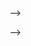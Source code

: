 <!-- ## Hi there 😃

- want to be good programmer
- use react.js & node.js for startup
- still finding what I'm good at and what I'm interested in

## Blog posts
<!-- BLOG-POST-LIST:START -->
<!-- - [What is Ethereum?](https://cc665606656.medium.com/what-is-ethereum-2c5d831fb51c?source=rss-bd0b2168c52a------2)
- [데이터베이스 개념](https://cc665606656.medium.com/%EB%8D%B0%EC%9D%B4%ED%84%B0%EB%B2%A0%EC%9D%B4%EC%8A%A4-%EA%B0%9C%EB%85%90-350cca4bf3e8?source=rss-bd0b2168c52a------2)
- [About Vector projection](https://medium.com/the-breakthrough/about-vector-projection-e1417a9ccd28?source=rss-bd0b2168c52a------2)
- [Next.js 초간단 정리](https://cc665606656.medium.com/next-js-%EC%B4%88%EA%B0%84%EB%8B%A8-%EC%A0%95%EB%A6%AC-d75ad48d6a18?source=rss-bd0b2168c52a------2)
- [Github action, Codedeploy를 통한 무중단 배포(blue/green)](https://cc665606656.medium.com/github-action-codedeploy%EB%A5%BC-%ED%86%B5%ED%95%9C-%EB%AC%B4%EC%A4%91%EB%8B%A8-%EB%B0%B0%ED%8F%AC-blue-green-dbeaccd14677?source=rss-bd0b2168c52a------2)
<!-- BLOG-POST-LIST:END -->

<!-- ## Notion posts
- [Change Basis Vector in Linear Algebra](https://www.notion.so/Change-Basis-Vector-c652cc70718044b6bbb250fda59814f4)
- [Linear Independent](https://www.notion.so/Linear-Independent-74772f6963674f0e95191a1fc00f393a) --> -->
 -->
